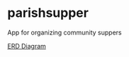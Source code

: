 # parishsupper
App for organizing community suppers

[ERD Diagram](https://www.dropbox.com/s/rmggnq0q8b0v5wb/Parish%20Supper.png?dl=0)
